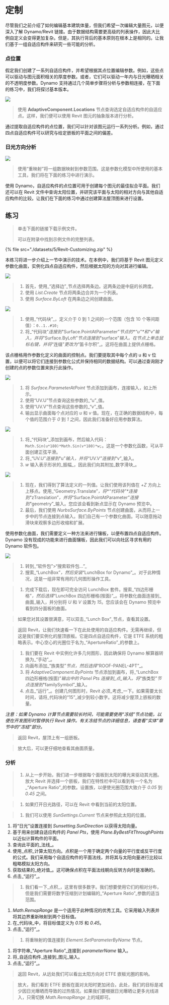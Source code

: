 # 定制

尽管我们之前介绍了如何编辑基本建筑体量，但我们希望一次编辑大量图元，以便深入了解 Dynamo/Revit 链接。由于数据结构需要更高级的列表操作，因此大比例自定义会变得更加复杂。但是，其执行背后的基本原则在根本上是相同的。让我们基于一组自适应构件来研究一些可能的分析。

### 点位置

假定我们创建了一系列自适应构件，并希望根据其点位置编辑参数。例如，这些点可以驱动与图元面积相关的厚度参数。或者，它们可以驱动一年内与日光曝晒相关的不透明度参数。Dynamo 支持通过几个简单步骤将分析与参数相连接，在下面的练习中，我们将探讨基本版本。

![](<./images/5/customizing - point location.jpg>)

> 使用 **AdaptiveComponent.Locations** 节点查询选定自适应构件的自适应点。这样，我们便可以使用 Revit 图元的抽象版本进行分析。

通过提取自适应构件的点位置，我们可以针对该图元运行一系列分析。例如，通过四点自适应构件可以研究与给定嵌板的平面之间的偏差。

### 日光方向分析

![](<./images/5/customizing - solar orientation analysis.jpg>)

> 使用“重映射”将一组数据映射到参数范围。这是参数化模型中所使用的基本工具，我们将在下面的练习中进行演示。

使用 Dynamo，自适应构件的点位置可用于创建每个图元的最佳拟合平面。我们还可以在 Revit 文件中查询太阳位置，并研究该平面与太阳的相对方向与其他自适应构件的比较。让我们在下面的练习中通过创建算法屋顶图来进行设置。

## 练习

> 单击下面的链接下载示例文件。
>
> 可以在附录中找到示例文件的完整列表。

{% file src="./datasets/5/Revit-Customizing.zip" %}

本练习将进一步介绍上一节中演示的技术。在本例中，我们将基于 Revit 图元定义参数化曲面，实例化四点自适应构件，然后根据太阳的方向对其进行编辑。

![](<./images/5/customizing - exercise 01.jpg>)

> 1. 首先，使用_“选择边”_节点选择两条边。这两条边是中庭的长跨度。
> 2. 使用 _List.Create_ 节点将两条边合并为一个列表。
> 3. 使用 _Surface.ByLoft_ 在两条边之间创建曲面。

![](<./images/5/customizing - exercise 02.jpg>)

> 1. 使用_“代码块”_，定义介于 0 到 1 之间的一个范围（包含 10 个等间距值）：`0..1..#10;`
> 2. 将_“代码块”_连接到_“Surface.PointAtParameter”_节点的\*“u”\*和_“v”_输入，并将_“Surface.ByLoft”_节点连接到_“surface”_输入。在节点上单击鼠标右键，并将_“连缀”_更改为_“笛卡尔积”_。这将在曲面上提供点栅格。

该点栅格用作参数化定义的曲面的控制点。我们要提取其中每个点的 u 和 v 位置，以便可以将它们连接到参数化公式并保持相同的数据结构。可以通过查询刚才创建的点的参数位置来执行此操作。

![](<./images/5/customizing - exercise 03.jpg>)

> 1. 将 _Surface.ParameterAtPoint_ 节点添加到画布，连接输入，如上所示。
> 2. 使用“UV.U”节点查询这些参数的_“u”_值。
> 3. 使用“UV.V”节点查询这些参数的_“v”_值。
> 4. 输出显示曲面每个点对应的 _u_ 和 _v_ 值。现在，在正确的数据结构中，每个值的范围介于 _0_ 到 _1_ 之间，因此我们准备好应用参数算法。

![](<./images/5/customizing - exercise 04.jpg>)

> 1. 将_“代码块”_添加到画布，然后输入代码：`Math.Sin(u*180)*Math.Sin(v*180)*w;`。这是一个参数化函数，可从平面创建正弦平滑。
> 2. 将_“UV.U”_连接到_“u”_输入，并将“UV.V”连接到_“v”_输入。
> 3. _w_ 输入表示形状的_振幅_，因此我们向其附加_数字滑块_。

![](<./images/5/customizing - exercise 05.jpg>)

> 1. 现在，我们得到了算法定义的一列值。让我们使用该列值在 _+Z_ 方向上上移点。使用_“Geometry.Translate”_，将\*“代码块”\*连接到_“zTranslation”_，并将_“Surface.PointAtParameter”_连接到_“geometry”_输入。您应该会看到新点显示在 Dynamo 预览中。
> 2. 最后，我们使用 _NurbsSurface.ByPoints_ 节点创建曲面，从而将上一步中的节点连接到点输入。我们自己有一个参数化曲面。可以随意拖动滑块来观察多边形收缩和扩展。

使用参数化曲面，我们需要定义一种方法来进行镶板，以便布置四点自适应构件。Dynamo 没有现成的功能来进行曲面镶板，因此我们可以向社区寻求有用的 Dynamo 软件包。

![](<./images/5/customizing - exercise 06.jpg>)

> 1. 转到_“软件包”>“搜索软件包...”_
> 2. 搜索_“LunchBox”_，然后安装_“LunchBox for Dynamo”_。对于此种情况，这是一组非常有用的几何图形操作工具。

> 1. 完成下载后，现在即可完全访问 LunchBox 套件。搜索_“四边形栅格”_，然后选择_“LunchBox 四边形栅格(按面)”_。将参数化曲面连接到_曲面_输入，并分别将 _U_ 和 _V_ 设置为 _15_。您应该会在 Dynamo 预览中看到四分面板的曲面。

> 如果您对其设置很满意，可以双击_“Lunch Box”_节点，查看其设置。

> 返回 Revit，让我们快速看一下在此处使用的自适应构件。无需再继续，但这是我们要实例化的屋顶嵌板。它是四点自适应构件，它是 ETFE 系统的粗略表示。中心空心的光圈位于名为_“ApertureRatio”_的参数上。

> 1. 我们要在 Revit 中实例化许多几何图形，因此确保将 Dynamo 解算器转换为_“手动”_。
> 2. 向画布添加_“族类型”_节点，然后选择_“ROOF-PANEL-4PT”_。
> 3. 将 _AdaptiveComponent.ByPoints_ 节点添加到画布，将_“LunchBox 四边形栅格(按面)”_输出中的 _Panel Pts_ 连接到_点_输入。将_“族类型”_节点连接到_“familySymbol”_输入。
> 4. 点击_“运行”_。创建几何图形时，Revit 必须_考虑_一下。如果需要太长时间，请将_代码块的“15”_减少到较小数字。这将减少屋顶上嵌板的数量。

_注意：如果 Dynamo 计算节点需要较长时间，可能需要使用“冻结”节点功能，以便在开发图形时暂停执行 Revit 操作。有关冻结节点的详细信息，请查看“实体”章节中的“冻结”部分。_

> 返回 Revit，屋顶上有一组嵌板。

> 放大后，可以更仔细地查看其曲面质量。

### 分析

> 1. 从上一步开始，我们进一步根据每个面板到太阳的曝光来驱动其光圈。放大 Revit 并选择一个嵌板，我们在特性栏中可以看到有一个名为_“Aperture Ratio”_的参数。设置族，以便使光圈范围大致介于 _0.05_ 到 _0.45_ 之间。

> 1. 如果打开日光路径，可以在 Revit 中看到当前的太阳位置。

> 1. 我们可以使用 _SunSettings.Current_ 节点来参照此太阳的位置。

1. 将“日光”设置连接到 _Sunsetting.SunDirection_ 以获得太阳向量。
2. 基于用来创建自适应构件的 _Panel Pts_，使用 _Plane.ByBestFitThroughPoints_ 以近似计算构件的平面。
3. 查询此平面的_法线_。
4. 使用_点积_计算太阳方向。点积是一个用于确定两个向量的平行度或反平行度的公式。我们采用每个自适应构件的平面法线，并将其与太阳向量进行比较以粗略模拟太阳方向。
5. 获取结果的_绝对值_。这可确保点积在平面法线朝向反转方向时是准确的。
6. 点击_“运行”_。

> 1. 我们看一下_点积_，这里有很多数字。我们想要使用它们的相对分布，但是我们需要将数字压缩到计划编辑的_“Aperture Ratio”_参数的适当范围。

1. _Math.RemapRange_ 是一个适用于此种情况的优秀工具。它采用输入列表并将其边界重新映射到两个目标值。
2. 在_代码块_中，将目标值定义为 _0.15_ 和 _0.45_。
3. 点击_“运行”_。

> 1. 将重映射的值连接到 _Element.SetParameterByName_ 节点。

1. 将字符串_“Aperture Ratio”_连接到 _parameterName_ 输入。
2. 将_自适应构件_连接到_图元_输入。
3. 点击_“运行”_。

> 返回 Revit，从远处我们可以看出太阳方向对 ETFE 嵌板光圈的影响。

> 放大，我们看到 ETFE 嵌板在面对太阳时更加闭合。此处，我们的目标是减少因日光曝晒而导致的过热情况。如果我们要根据日光曝晒让更多光线进入，只需切换 _Math.RemapRange_ 上的域即可。

